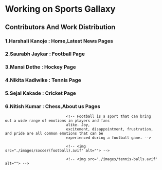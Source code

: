 # Working on Sports Gallaxy

## Contributors And Work Distribution

### 1.Harshali Kanoje : Home,Latest News Pages
### 2.Saurabh Jaykar  : Football Page
### 3.Mansi Dethe     : Hockey Page
### 4.Nikita Kadiwike : Tennis Page
### 5.Sejal Kakade     : Cricket Page
### 6.Nitish Kumar    : Chess,About us Pages

<!--  -->

                                <!-- Football is a sport that can bring out a wide range of emotions in players and fans
                                alike. Joy,
                                excitement, disappointment, frustration, and pride are all common emotions that can be
                                experienced during a football game. -->

                                <!-- <img src="./images/soccer(football).avif" alt=""> -->

                                <!-- <img src="./images/tennis-balls.avif" alt=""> -->